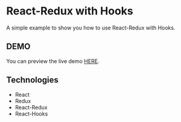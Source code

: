 # React-Redux with Hooks

A simple example to show you how to use React-Redux with Hooks.

## DEMO

You can preview the live demo [HERE](https://harry-chiu.github.io/react-redux-hooks).

## Technologies

- React
- Redux
- React-Redux
- React-Hooks